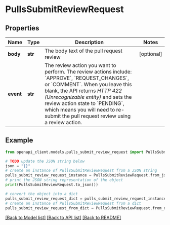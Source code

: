 # PullsSubmitReviewRequest


## Properties

Name | Type | Description | Notes
------------ | ------------- | ------------- | -------------
**body** | **str** | The body text of the pull request review | [optional] 
**event** | **str** | The review action you want to perform. The review actions include: &#x60;APPROVE&#x60;, &#x60;REQUEST_CHANGES&#x60;, or &#x60;COMMENT&#x60;. When you leave this blank, the API returns _HTTP 422 (Unrecognizable entity)_ and sets the review action state to &#x60;PENDING&#x60;, which means you will need to re-submit the pull request review using a review action. | 

## Example

```python
from openapi_client.models.pulls_submit_review_request import PullsSubmitReviewRequest

# TODO update the JSON string below
json = "{}"
# create an instance of PullsSubmitReviewRequest from a JSON string
pulls_submit_review_request_instance = PullsSubmitReviewRequest.from_json(json)
# print the JSON string representation of the object
print(PullsSubmitReviewRequest.to_json())

# convert the object into a dict
pulls_submit_review_request_dict = pulls_submit_review_request_instance.to_dict()
# create an instance of PullsSubmitReviewRequest from a dict
pulls_submit_review_request_from_dict = PullsSubmitReviewRequest.from_dict(pulls_submit_review_request_dict)
```
[[Back to Model list]](../README.md#documentation-for-models) [[Back to API list]](../README.md#documentation-for-api-endpoints) [[Back to README]](../README.md)


